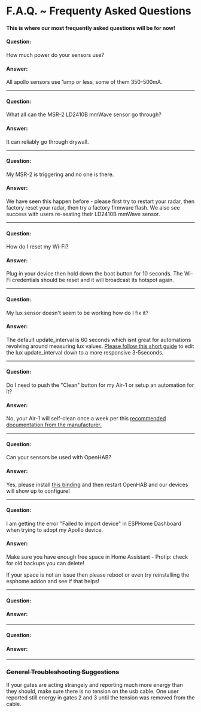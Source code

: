 # F.A.Q. ~ Frequenty Asked Questions

#### This is where our most frequently asked questions will be for now!

#### Question:

How much power do your sensors use?

#### Answer:

All apollo sensors use 1amp or less, some of them 350-500mA.

---

#### Question:

What all can the MSR-2 LD2410B mmWave sensor go through?

#### Answer:

It can reliably go through drywall.

---

#### Question:

My MSR-2 is triggering and no one is there.

#### Answer:

We have seen this happen before - please first try to restart your radar, then factory reset your radar, then try a factory firmware flash. We also see success with users re-seating their LD2410B mmWave sensor.

---

#### Question:

How do I reset my Wi-Fi?

#### Answer:

Plug in your device then hold down the boot button for 10 seconds. The Wi-Fi credentials should be reset and it will broadcast its hotspot again.

---

#### Question:

My lux sensor doesn't seem to be working how do I fix it?

#### Answer:

The default update\_interval is 60 seconds which isnt great for automations revolving around measuring lux values. [Please follow this short guide](https://wiki.apolloautomation.com/books/general/page/how-to-edit-your-sensors-lux-update-interval "How to Edit your lux sensor update interval") to edit the lux update\_interval down to a more responsive 3-5seconds.

---

#### Question:

Do I need to push the "Clean" button for my Air-1 or setup an automation for it?

#### Answer:

No, your Air-1 will self-clean once a week per this [recommended documentation from the manufacturer.](https://sensirion.com/media/documents/6791EFA0/62A1F68F/Sensirion_Datasheet_Environmental_Node_SEN5x.pdf)

---

#### Question:

Can your sensors be used with OpenHAB?

#### Answer:

Yes, please install [this binding](https://github.com/seime/openhab-esphome "OpenHAB-ESPHome") and then restart OpenHAB and our devices will show up to configure!

---

#### Question:

I am getting the error "Failed to import device" in ESPHome Dashboard when trying to adopt my Apollo device.

#### Answer:

Make sure you have enough free space in Home Assistant - Protip: check for old backups you can delete!

If your space is not an issue then please reboot or even try reinstalling the esphome addon and see if that helps!

---

#### Question:

#### Answer:

---

#### Question:

#### Answer:

---

### ~~General Troubleshooting Suggestions~~  


If your gates are acting strangely and reporting much more energy than they should, make sure there is no tension on the usb cable. One user reported still energy in gates 2 and 3 until the tension was removed from the cable.